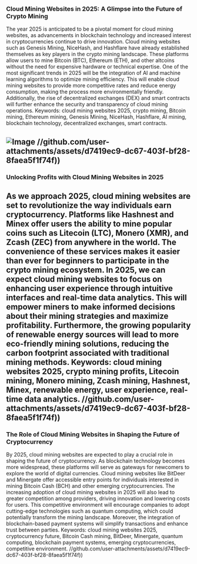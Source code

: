 ### Cloud Mining Websites in 2025: A Glimpse into the Future of Crypto Mining
The year 2025 is anticipated to be a pivotal moment for cloud mining websites, as advancements in blockchain technology and increased interest in cryptocurrencies continue to drive innovation. Cloud mining websites such as Genesis Mining, NiceHash, and Hashflare have already established themselves as key players in the crypto mining landscape. These platforms allow users to mine Bitcoin (BTC), Ethereum (ETH), and other altcoins without the need for expensive hardware or technical expertise.
One of the most significant trends in 2025 will be the integration of AI and machine learning algorithms to optimize mining efficiency. This will enable cloud mining websites to provide more competitive rates and reduce energy consumption, making the process more environmentally friendly. Additionally, the rise of decentralized exchanges (DEX) and smart contracts will further enhance the security and transparency of cloud mining operations.
Keywords: cloud mining websites 2025, crypto mining, Bitcoin mining, Ethereum mining, Genesis Mining, NiceHash, Hashflare, AI mining, blockchain technology, decentralized exchanges, smart contracts.

![Image](https://github.com/user-attachments/assets/4a25d116-2220-4385-b08e-f287af8fcbc4)
 //github.com/user-attachments/assets/d7419ec9-dc67-403f-bf28-8faea5f1f74f))
---
### Unlocking Profits with Cloud Mining Websites in 2025
As we approach 2025, cloud mining websites are set to revolutionize the way individuals earn cryptocurrency. Platforms like Hashnest and Minex offer users the ability to mine popular coins such as Litecoin (LTC), Monero (XMR), and Zcash (ZEC) from anywhere in the world. The convenience of these services makes it easier than ever for beginners to participate in the crypto mining ecosystem.
In 2025, we can expect cloud mining websites to focus on enhancing user experience through intuitive interfaces and real-time data analytics. This will empower miners to make informed decisions about their mining strategies and maximize profitability. Furthermore, the growing popularity of renewable energy sources will lead to more eco-friendly mining solutions, reducing the carbon footprint associated with traditional mining methods.
Keywords: cloud mining websites 2025, crypto mining profits, Litecoin mining, Monero mining, Zcash mining, Hashnest, Minex, renewable energy, user experience, real-time data analytics.
 //github.com/user-attachments/assets/d7419ec9-dc67-403f-bf28-8faea5f1f74f))
---
### The Role of Cloud Mining Websites in Shaping the Future of Cryptocurrency
By 2025, cloud mining websites are expected to play a crucial role in shaping the future of cryptocurrency. As blockchain technology becomes more widespread, these platforms will serve as gateways for newcomers to explore the world of digital currencies. Cloud mining websites like BitDeer and Minergate offer accessible entry points for individuals interested in mining Bitcoin Cash (BCH) and other emerging cryptocurrencies.
The increasing adoption of cloud mining websites in 2025 will also lead to greater competition among providers, driving innovation and lowering costs for users. This competitive environment will encourage companies to adopt cutting-edge technologies such as quantum computing, which could potentially transform the mining landscape. Moreover, the integration of blockchain-based payment systems will simplify transactions and enhance trust between parties.
Keywords: cloud mining websites 2025, cryptocurrency future, Bitcoin Cash mining, BitDeer, Minergate, quantum computing, blockchain payment systems, emerging cryptocurrencies, competitive environment.
 //github.com/user-attachments/assets/d7419ec9-dc67-403f-bf28-8faea5f1f74f))

